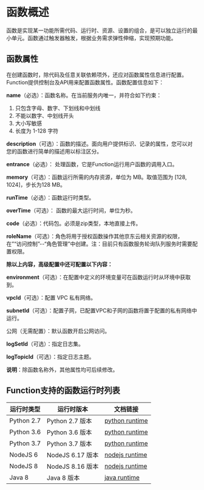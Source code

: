 # 函数概述

函数是实现某一功能所需代码、运行时、资源、设置的组合，是可以独立运行的最小单元。函数通过触发器触发，根据业务需求弹性伸缩，实现预期功能。

## 函数属性

在创建函数时，除代码及任意关联依赖项外，还应对函数属性信息进行配置。Function提供控制台及API用来配置函数属性。函数配置信息如下：

**name**（必选）：函数名称。在当前服务内唯一，并符合如下约束：

   1. 只包含字母、数字、下划线和中划线
   2. 不能以数字、中划线开头
   3. 大小写敏感
   4. 长度为 1-128 字符
                         
**description**（可选）：函数的描述。面向用户提供标识、记录的属性，您可以对您的函数进行简单的描述用以标注区分。 

**entrance**（必选）： 处理函数，它是Function运行用户函数的调用入口。 

**memory**（可选）：函数运行所需的内存资源，单位为 MB。取值范围为 [128, 1024]，步长为128 MB。  

**runTime**（必选）：函数运行时类型。 

**overTime**（可选）： 函数的最大运行时间，单位为秒。  

**code**（必选）：代码包。必须是zip类型，本地直接上传。 

**roleName**（可选）：角色将用于授权函数操作其他京东云相关资源的权限，在”“访问控制”--“角色管理”中创建。注：目前只有函数服务轮询队列服务时需要配置权限。

**除以上内容，高级配置中还可配置以下内容：**

**environment**（可选）：在配置中定义的环境变量可在函数运行时从环境中获取到。 

**vpcId**（可选）：配置 VPC 私有网络。  

**subnetId**（可选）：配置子网，已配置VPC和子网的函数将置于配置的私有网络中运行。 

公网（无需配置）：默认函数开启公网访问。  

**logSetId**（可选）：指定日志集。  

**logTopicId**（可选）：指定日志主题。  

**说明**：除函数名称外，其他属性均可后续修改。

## Function支持的函数运行时列表


| 运行时类型 | 运行时版本 | 文档链接 |
| ---------- | -------- | -------- |
| Python 2.7  | Python 2.7 版本 | [python runtime](runtime/python.md) |  
| Python 3.6   | Python 3.6 版本 | [python runtime](runtime/python.md) | 
| Python 3.7   | Python 3.7 版本 | [python runtime](runtime/python.md) | 
| NodeJS 6    | NodeJS 6.17 版本 | [nodejs runtime](runtime/nodejs.md) | 
| NodeJS 8    | NodeJS 8.16 版本 | [nodejs runtime](runtime/nodejs.md) | 
| Java 8    | Java 8 版本 | [java runtime](runtime/java.md) |
 

